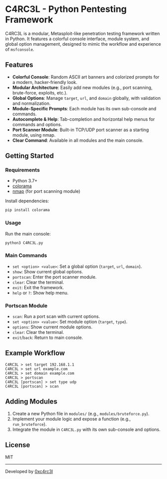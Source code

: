 # C4RC3L - Python Pentesting Framework

C4RC3L is a modular, Metasploit-like penetration testing framework written in Python. It features a colorful console interface, module system, and global option management, designed to mimic the workflow and experience of `msfconsole`.

## Features

- **Colorful Console**: Random ASCII art banners and colorized prompts for a modern, hacker-friendly look.
- **Modular Architecture**: Easily add new modules (e.g., port scanning, brute-force, exploits, etc.).
- **Global Options**: Manage `target`, `url`, and `domain` globally, with validation and normalization.
- **Module-Specific Prompts**: Each module has its own sub-console and commands.
- **Autocomplete & Help**: Tab-completion and horizontal help menus for commands and options.
- **Port Scanner Module**: Built-in TCP/UDP port scanner as a starting module, using nmap.
- **Clear Command**: Available in all modules and the main console.

## Getting Started

### Requirements
- Python 3.7+
- [colorama](https://pypi.org/project/colorama/)
- [nmap](https://nmap.org/) (for port scanning module)

Install dependencies:
```bash
pip install colorama
```

### Usage
Run the main console:
```bash
python3 C4RC3L.py
```

### Main Commands
- `set <option> <value>`: Set a global option (`target`, `url`, `domain`).
- `show`: Show current global options.
- `portscan`: Enter the port scanner module.
- `clear`: Clear the terminal.
- `exit`: Exit the framework.
- `help` or `?`: Show help menu.

### Portscan Module
- `scan`: Run a port scan with current options.
- `set <option> <value>`: Set module option (`target`, `type`).
- `options`: Show current module options.
- `clear`: Clear the terminal.
- `exit`/`back`: Return to main console.

## Example Workflow
```
C4RC3L > set target 192.168.1.1
C4RC3L > set url example.com
C4RC3L > set domain example.com
C4RC3L > portscan
C4RC3L [portscan] > set type udp
C4RC3L [portscan] > scan
```

## Adding Modules
1. Create a new Python file in `modules/` (e.g., `modules/bruteforce.py`).
2. Implement your module logic and expose a function (e.g., `run_bruteforce`).
3. Integrate the module in `C4RC3L.py` with its own sub-console and options.

## License
MIT

---
Developed by [0xc4rc3l](https://github.com/0xc4rc3l)
